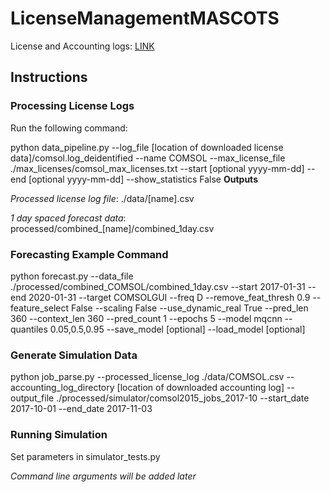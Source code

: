 # LicenseManagementMASCOTS

License and Accounting logs: [LINK](https://pennstateoffice365-my.sharepoint.com/:u:/g/personal/abg6029_psu_edu/EQ76ALmR44xCobVQHybB5GcBlx4N9qYBxmooLIX8s4ZeLg?e=rYLC4i)



## Instructions

### Processing License Logs
Run the following command:

python data_pipeline.py --log_file [location of downloaded license data]/comsol.log_deidentified --name COMSOL --max_license_file ./max_licenses/comsol_max_licenses.txt --start [optional yyyy-mm-dd] --end [optional yyyy-mm-dd] --show_statistics False
**Outputs** 

*Processed license log file*: ./data/[name].csv

*1 day spaced forecast data*: processed/combined\_[name]/combined_1day.csv


### Forecasting Example Command

python forecast.py --data_file ./processed/combined_COMSOL/combined_1day.csv --start 2017-01-31 --end 2020-01-31 --target COMSOLGUI --freq D --remove_feat_thresh 0.9 --feature_select False --scaling False --use_dynamic_real True --pred_len 360 --context_len 360 --pred_count 1 --epochs 5 --model mqcnn --quantiles 0.05,0.5,0.95  --save_model [optional] --load_model [optional]

### Generate Simulation Data

python job_parse.py --processed_license_log ./data/COMSOL.csv --accounting_log_directory [location of downloaded accounting log] --output_file ./processed/simulator/comsol2015_jobs_2017-10 --start_date 2017-10-01 --end_date 2017-11-03

### Running Simulation

Set parameters in simulator_tests.py

*Command line arguments will be added later*

